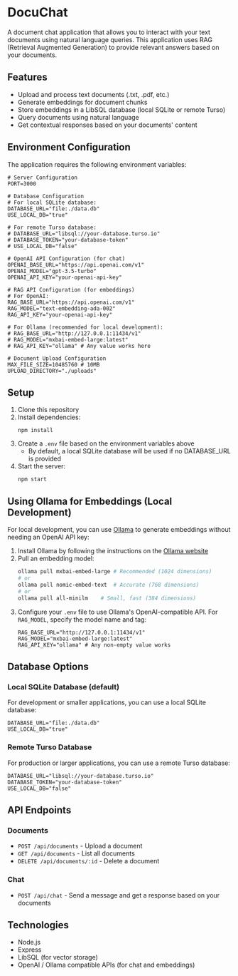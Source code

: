 # DocuChat

A document chat application that allows you to interact with your text documents using natural language queries. This application uses RAG (Retrieval Augmented Generation) to provide relevant answers based on your documents.

## Features

- Upload and process text documents (.txt, .pdf, etc.)
- Generate embeddings for document chunks
- Store embeddings in a LibSQL database (local SQLite or remote Turso)
- Query documents using natural language
- Get contextual responses based on your documents' content

## Environment Configuration

The application requires the following environment variables:

```
# Server Configuration
PORT=3000

# Database Configuration
# For local SQLite database:
DATABASE_URL="file:./data.db"
USE_LOCAL_DB="true"

# For remote Turso database:
# DATABASE_URL="libsql://your-database.turso.io"
# DATABASE_TOKEN="your-database-token"
# USE_LOCAL_DB="false"

# OpenAI API Configuration (for chat)
OPENAI_BASE_URL="https://api.openai.com/v1"
OPENAI_MODEL="gpt-3.5-turbo"
OPENAI_API_KEY="your-openai-api-key"

# RAG API Configuration (for embeddings)
# For OpenAI:
RAG_BASE_URL="https://api.openai.com/v1" 
RAG_MODEL="text-embedding-ada-002"
RAG_API_KEY="your-openai-api-key"

# For Ollama (recommended for local development):
# RAG_BASE_URL="http://127.0.0.1:11434/v1"
# RAG_MODEL="mxbai-embed-large:latest"
# RAG_API_KEY="ollama" # Any value works here

# Document Upload Configuration
MAX_FILE_SIZE=10485760 # 10MB
UPLOAD_DIRECTORY="./uploads"
```

## Setup

1. Clone this repository
2. Install dependencies:
   ```
   npm install
   ```
3. Create a `.env` file based on the environment variables above
   - By default, a local SQLite database will be used if no DATABASE_URL is provided
4. Start the server:
   ```
   npm start
   ```

## Using Ollama for Embeddings (Local Development)

For local development, you can use [Ollama](https://ollama.ai/) to generate embeddings without needing an OpenAI API key:

1. Install Ollama by following the instructions on the [Ollama website](https://ollama.ai/)
2. Pull an embedding model:
   ```bash
   ollama pull mxbai-embed-large # Recommended (1024 dimensions)
   # or
   ollama pull nomic-embed-text  # Accurate (768 dimensions)
   # or
   ollama pull all-minilm    # Small, fast (384 dimensions)
   ```
3. Configure your `.env` file to use Ollama's OpenAI-compatible API. For `RAG_MODEL`, specify the model name and tag:
   ```
   RAG_BASE_URL="http://127.0.0.1:11434/v1"
   RAG_MODEL="mxbai-embed-large:latest"
   RAG_API_KEY="ollama" # Any non-empty value works
   ```

## Database Options

### Local SQLite Database (default)
For development or smaller applications, you can use a local SQLite database:
```
DATABASE_URL="file:./data.db"
USE_LOCAL_DB="true"
```

### Remote Turso Database
For production or larger applications, you can use a remote Turso database:
```
DATABASE_URL="libsql://your-database.turso.io"
DATABASE_TOKEN="your-database-token"
USE_LOCAL_DB="false"
```

## API Endpoints

### Documents

- `POST /api/documents` - Upload a document
- `GET /api/documents` - List all documents
- `DELETE /api/documents/:id` - Delete a document

### Chat

- `POST /api/chat` - Send a message and get a response based on your documents

## Technologies

- Node.js
- Express
- LibSQL (for vector storage)
- OpenAI / Ollama compatible APIs (for chat and embeddings) 